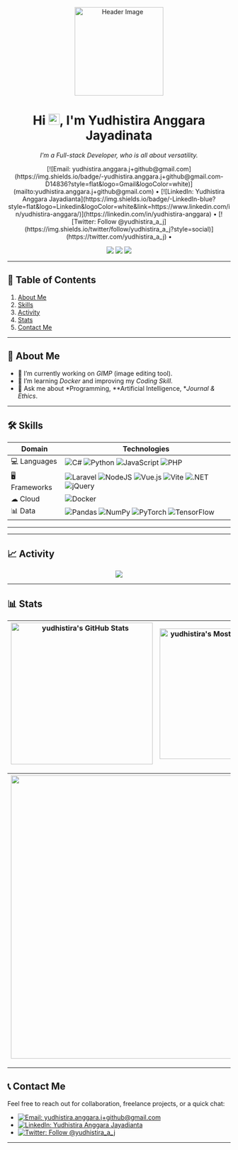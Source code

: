 <!-- ==================== -->
<!--       HEADER        -->
<!-- ==================== -->

<p align="center">
  <img src="YOUR_HEADLINE_IMAGE_OR_AVATAR_URL" alt="Header Image" width="200"/>
</p>

<h1 align="center">Hi <img src="https://media.giphy.com/media/hvRJCLFzcasrR4ia7z/giphy.gif" width="25px" height="25px">, I'm Yudhistira Anggara Jayadinata</h1>
<p align="center">
  <em>I'm a Full-stack Developer, who is all about versatility.</em>
</p>

<p align="center">
  <!-- Contact / Social Links -->
  [![Email: yudhistira.anggara.j+github@gmail.com](https://img.shields.io/badge/-yudhistira.anggara.j+github@gmail.com-D14836?style=flat&logo=Gmail&logoColor=white)](mailto:yudhistira.anggara.j+github@gmail.com) •
  [![LinkedIn: Yudhistira Anggara Jayadianta](https://img.shields.io/badge/-LinkedIn-blue?style=flat&logo=Linkedin&logoColor=white&link=https://www.linkedin.com/in/yudhistira-anggara/)](https://linkedin.com/in/yudhistira-anggara) •
  [![Twitter: Follow @yudhistira_a_j](https://img.shields.io/twitter/follow/yudhistira_a_j?style=social)](https://twitter.com/yudhistira_a_j) •
  <!-- <a href="https://yourblog.com">Blog</a> -->
</p>

<p align="center">
  <!-- Badges -->
  <img src="https://img.shields.io/github/last-commit/yudhistira-anggara/yudhistira-anggara">
  <img src="https://img.shields.io/github/followers/yudhistira-anggara">
  <img src="https://komarev.com/ghpvc?username=yudhistira-anggara">
</p>

---

## 📖 Table of Contents
1. [About Me](#about-me)  
2. [Skills](#skills)  
3. [Activity](#activity)
4. [Stats](#stats)
5. [Contact Me](#contact-me)
<!-- 3. [Pinned Projects](#pinned-projects)  
4. [Featured Projects](#featured-projects)
3. [Open Source Contributions](#open-source-contributions) -->

---

## <a name="about-me">🧐 About Me</a>
- 🔭 I’m currently working on *GIMP* (image editing tool).  
- 🌱 I’m learning *Docker* and improving my *Coding Skill*.  
- 💬 Ask me about *Programming, **Artificial Intelligence, **Journal & Ethics*.  

---

## <a name="skills">🛠 Skills</a>

| Domain       | Technologies                                 |
| ------------ | -------------------------------------------- |
| 💻 Languages | ![C#](https://custom-icon-badges.demolab.com/badge/C%23-%23239120.svg?logo=cshrp&logoColor=white) ![Python](https://img.shields.io/badge/Python-3776AB?logo=python&logoColor=fff) ![JavaScript](https://img.shields.io/badge/JavaScript-F7DF1E?logo=javascript&logoColor=000) ![PHP](https://img.shields.io/badge/php-%23777BB4.svg?&logo=php&logoColor=white) |
| 🖥 Frameworks | ![Laravel](https://img.shields.io/badge/Laravel-%23FF2D20.svg?logo=laravel&logoColor=white) ![NodeJS](https://img.shields.io/badge/Node.js-6DA55F?logo=node.js&logoColor=white) ![Vue.js](https://img.shields.io/badge/Vue.js-4FC08D?logo=vuedotjs&logoColor=fff) ![Vite](https://img.shields.io/badge/Vite-646CFF?logo=vite&logoColor=fff) ![.NET](https://img.shields.io/badge/.NET-512BD4?logo=dotnet&logoColor=fff) ![jQuery](https://img.shields.io/badge/jQuery-0769AD?logo=jquery&logoColor=fff)              |
| ☁ Cloud     | ![Docker](https://img.shields.io/badge/Docker-2496ED?logo=docker&logoColor=fff)|
| 📊 Data      | ![Pandas](https://img.shields.io/badge/Pandas-150458?logo=pandas&logoColor=fff) ![NumPy](https://img.shields.io/badge/NumPy-4DABCF?logo=numpy&logoColor=fff) ![PyTorch](https://img.shields.io/badge/PyTorch-ee4c2c?logo=pytorch&logoColor=white) ![TensorFlow](https://img.shields.io/badge/TensorFlow-ff8f00?logo=tensorflow&logoColor=white)      |

---
<!--
## 📌 Pinned Projects
Use GitHub’s [Pin feature](https://docs.github.com/en/repositories/organizing-your-repository-with-pins-and-stars/managing-pinned-repositories) to highlight your best work:

<p align="center">
  <a href="https://github.com/yourusername/project-1">
    <img src="https://github-readme-stats.vercel.app/api/pin/?username=yourusername&repo=project-1" alt="Project 1"/>
  </a>
  <a href="https://github.com/yourusername/project-2">
    <img src="https://github-readme-stats.vercel.app/api/pin/?username=yourusername&repo=project-2" alt="Project 2"/>
  </a>
  <a href="https://github.com/yourusername/project-3">
    <img src="https://github-readme-stats.vercel.app/api/pin/?username=yourusername&repo=project-3" alt="Project 3"/>
  </a>
</p>

---

## 💼 Featured Projects

### [Project 1](https://github.com/yourusername/project-1)  
> *Problem:* Describe the core challenge or goal.  
> *Solution:* Summarize your approach or tech stack.  
> *Your Role:* e.g. Full-stack development, CI/CD setup, performance tuning.  
> *Impact:* Metrics or outcomes (e.g. 10k monthly users, 99% test coverage).

---

### [Project 2](https://github.com/yourusername/project-2)  
> *Problem:* …  
> *Solution:* …  
> *Your Role:* …  
> *Impact:* …

---

## 🤝 Open Source Contributions
- Contributed *X* issues and *Y* PRs to [Library/Repo Name](https://github.com/owner/repo).  
- Active reviewer/maintainer for [Other Project](https://github.com/owner/other).
-->
---

## <a name="activity">📈 Activity</a>
<p align="center">
  <img src="https://github-readme-activity-graph.vercel.app/graph?username=yudhistira-anggara&theme=github" />
</p>

---

## <a name="stats">📊 Stats</a>
  
| <img align="center" width="320px" src="https://github-readme-stats-eight-theta.vercel.app/api?username=yudhistira-anggara&show_icons=true&hide_border=true&theme=radical&include_all_commits=true&count_private=true" alt="yudhistira's GitHub Stats"> | <img align="center" width="295px" src="https://github-readme-stats-eight-theta.vercel.app/api/top-langs/?username=yudhistira-anggara&langs_count=8&layout=compact&hide_border=true&theme=radical" alt="yudhistira's Most Used Language">
| ------------- | ------------- |  

| <img width="640px" src="https://github-readme-streak-stats.herokuapp.com/?user=yudhistira-anggara&hide_border=true&theme=radical">
| ------------- |

---

## <a name="contact-me">📞 Contact Me</a>
Feel free to reach out for collaboration, freelance projects, or a quick chat:

- <a href="mailto:yudhistira.anggara.j+github@gmail.com">![Email: yudhistira.anggara.j+github@gmail.com](https://img.shields.io/badge/-yudhistira.anggara.j+github@gmail.com-D14836?style=flat&logo=Gmail&logoColor=white)</a>
- <a href="https://linkedin.com/in/yudhistira-anggara">![LinkedIn: Yudhistira Anggara Jayadianta](https://img.shields.io/badge/-LinkedIn-blue?style=flat&logo=Linkedin&logoColor=white&link=https://www.linkedin.com/in/yudhistira-anggara/)</a>
- <a href="https://twitter.com/yudhistira_a_j">![Twitter: Follow @yudhistira_a_j](https://img.shields.io/twitter/follow/yudhistira_a_j?style=social)</a>

---
